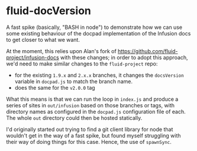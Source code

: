 # fluid-docVersion

A fast spike (basically, "BASH in node") to demonstrate how we can use some existing behaviour of the docpad implementation of the Infusion docs to get closer to what we want.

At the moment, this relies upon Alan's fork of https://github.com/fluid-project/infusion-docs with these changes; in order to adopt this approach, we'd need to make similar changes to the `fluid-project` repo:

- for the existing `1.9.x` and `2.x.x` branches, it changes the `docsVersion` variable in `docpad.js` to match the branch name.
- does the same for the `v2.0.0` tag

What this means is that we can run the loop in `index.js` and produce a series of sites in `out/infusion` based on those branches or tags, with directory names as configured in the `docpad.js` configuration file of each. The whole `out` directory could then be hosted statically.

I'd originally started out trying to find a git client library for node that wouldn't get in the way of a fast spike, but found myself struggling with their  way of doing things for this case. Hence, the use of `spawnSync`.
